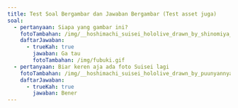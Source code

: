 ```yaml
---
title: Test Soal Bergambar dan Jawaban Bergambar (Test asset juga)
soal:
  - pertanyaan: Siapa yang gambar ini?
    fotoTambahan: /img/__hoshimachi_suisei_hololive_drawn_by_shinomiya_shino_sinosino141__132070d066cd28f57726bebbfec5c273.jpg
    daftarJawaban:
      - trueKah: true
        jawaban: Ga tau
        fotoTambahan: /img/fubuki.gif
  - pertanyaan: Biar keren aja ada foto Suisei lagi
    fotoTambahan: /img/__hoshimachi_suisei_hololive_drawn_by_puunyannyan__d953272a141c64334da289f613257310.jpg
    daftarJawaban:
      - trueKah: true
        jawaban: Bener
---
```

